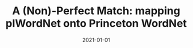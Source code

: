 ---
# Documentation: https://wowchemy.com/docs/managing-content/

title: 'A (Non)-Perfect Match: mapping plWordNet onto Princeton WordNet'
subtitle: ''
summary: ''
authors:
- Ewa K. Rudnicka
- Wojciech Witkowski
- piasecki
tags: []
categories: []
date: '2021-01-01'
lastmod: 2022-10-07T05:11:57Z
featured: false
draft: false

# Featured image
# To use, add an image named `featured.jpg/png` to your page's folder.
# Focal points: Smart, Center, TopLeft, Top, TopRight, Left, Right, BottomLeft, Bottom, BottomRight.
image:
  caption: ''
  focal_point: ''
  preview_only: false

# Projects (optional).
#   Associate this post with one or more of your projects.
#   Simply enter your project's folder or file name without extension.
#   E.g. `projects = ["internal-project"]` references `content/project/deep-learning/index.md`.
#   Otherwise, set `projects = []`.
projects: []
publishDate: '2022-10-07T05:11:56.773874Z'
publication_types:
- '1'
abstract: ''
publication: '*Proceedings of the 11th Global WordNet Conference, GWC 2021 : 18-21
  January, 2021 Potchefstroom, South Africa*'
links:
- name: URL
  url: https://www.aclweb.org/anthology/volumes/2021.gwc-1
---